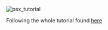 ![psx_tutorial](https://github.com/user-attachments/assets/e9e2c1dd-b3e3-4155-b748-926e42640af5)

Following the whole tutorial found [here](http://lameguy64.net/tutorials/pstutorials/)
